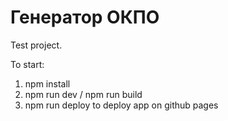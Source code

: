 # Генератор ОКПО
Test project. 

To start:
1. npm install
2. npm run dev / npm run build
3. npm run deploy to deploy app on github pages 
